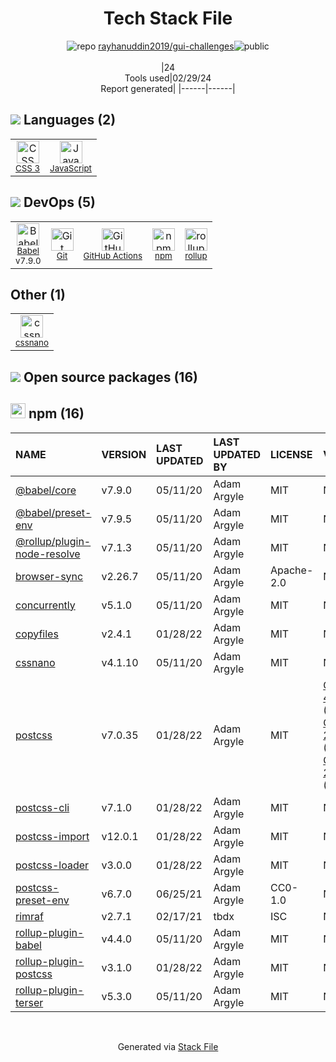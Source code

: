<!--
&lt;--- Readme.md Snippet without images Start ---&gt;
## Tech Stack
rayhanuddin2019/gui-challenges is built on the following main stack:

- [JavaScript](https://developer.mozilla.org/en-US/docs/Web/JavaScript) – Languages
- [Babel](http://babeljs.io/) – JavaScript Compilers
- [GitHub Actions](https://github.com/features/actions) – Continuous Integration
- [rollup](http://rollupjs.org/) – JS Build Tools / JS Task Runners

Full tech stack [here](/techstack.md)

&lt;--- Readme.md Snippet without images End ---&gt;

&lt;--- Readme.md Snippet with images Start ---&gt;
## Tech Stack
rayhanuddin2019/gui-challenges is built on the following main stack:

- <img width='25' height='25' src='https://img.stackshare.io/service/1209/javascript.jpeg' alt='JavaScript'/> [JavaScript](https://developer.mozilla.org/en-US/docs/Web/JavaScript) – Languages
- <img width='25' height='25' src='https://img.stackshare.io/service/2739/-1wfGjNw.png' alt='Babel'/> [Babel](http://babeljs.io/) – JavaScript Compilers
- <img width='25' height='25' src='https://img.stackshare.io/service/11563/actions.png' alt='GitHub Actions'/> [GitHub Actions](https://github.com/features/actions) – Continuous Integration
- <img width='25' height='25' src='https://img.stackshare.io/service/4423/zE8RTn9E_400x400.jpg' alt='rollup'/> [rollup](http://rollupjs.org/) – JS Build Tools / JS Task Runners

Full tech stack [here](/techstack.md)

&lt;--- Readme.md Snippet with images End ---&gt;
-->
<div align="center">

# Tech Stack File
![](https://img.stackshare.io/repo.svg "repo") [rayhanuddin2019/gui-challenges](https://github.com/rayhanuddin2019/gui-challenges)![](https://img.stackshare.io/public_badge.svg "public")
<br/><br/>
|24<br/>Tools used|02/29/24 <br/>Report generated|
|------|------|
</div>

## <img src='https://img.stackshare.io/languages.svg'/> Languages (2)
<table><tr>
  <td align='center'>
  <img width='36' height='36' src='https://img.stackshare.io/service/6727/css.png' alt='CSS 3'>
  <br>
  <sub><a href="https://developer.mozilla.org/en-US/docs/Web/CSS/CSS3">CSS 3</a></sub>
  <br>
  <sub></sub>
</td>

<td align='center'>
  <img width='36' height='36' src='https://img.stackshare.io/service/1209/javascript.jpeg' alt='JavaScript'>
  <br>
  <sub><a href="https://developer.mozilla.org/en-US/docs/Web/JavaScript">JavaScript</a></sub>
  <br>
  <sub></sub>
</td>

</tr>
</table>

## <img src='https://img.stackshare.io/devops.svg'/> DevOps (5)
<table><tr>
  <td align='center'>
  <img width='36' height='36' src='https://img.stackshare.io/service/2739/-1wfGjNw.png' alt='Babel'>
  <br>
  <sub><a href="http://babeljs.io/">Babel</a></sub>
  <br>
  <sub>v7.9.0</sub>
</td>

<td align='center'>
  <img width='36' height='36' src='https://img.stackshare.io/service/1046/git.png' alt='Git'>
  <br>
  <sub><a href="http://git-scm.com/">Git</a></sub>
  <br>
  <sub></sub>
</td>

<td align='center'>
  <img width='36' height='36' src='https://img.stackshare.io/service/11563/actions.png' alt='GitHub Actions'>
  <br>
  <sub><a href="https://github.com/features/actions">GitHub Actions</a></sub>
  <br>
  <sub></sub>
</td>

<td align='center'>
  <img width='36' height='36' src='https://img.stackshare.io/service/1120/lejvzrnlpb308aftn31u.png' alt='npm'>
  <br>
  <sub><a href="https://www.npmjs.com/">npm</a></sub>
  <br>
  <sub></sub>
</td>

<td align='center'>
  <img width='36' height='36' src='https://img.stackshare.io/service/4423/zE8RTn9E_400x400.jpg' alt='rollup'>
  <br>
  <sub><a href="http://rollupjs.org/">rollup</a></sub>
  <br>
  <sub></sub>
</td>

</tr>
</table>

## Other (1)
<table><tr>
  <td align='center'>
  <img width='36' height='36' src='https://img.stackshare.io/service/6612/ehMiE-wz_normal.jpg' alt='cssnano'>
  <br>
  <sub><a href="http://cssnano.co/">cssnano</a></sub>
  <br>
  <sub></sub>
</td>

</tr>
</table>


## <img src='https://img.stackshare.io/group.svg' /> Open source packages (16)</h2>

## <img width='24' height='24' src='https://img.stackshare.io/service/1120/lejvzrnlpb308aftn31u.png'/> npm (16)

|NAME|VERSION|LAST UPDATED|LAST UPDATED BY|LICENSE|VULNERABILITIES|
|:------|:------|:------|:------|:------|:------|
|[@babel/core](https://www.npmjs.com/@babel/core)|v7.9.0|05/11/20|Adam Argyle |MIT|N/A|
|[@babel/preset-env](https://www.npmjs.com/@babel/preset-env)|v7.9.5|05/11/20|Adam Argyle |MIT|N/A|
|[@rollup/plugin-node-resolve](https://www.npmjs.com/@rollup/plugin-node-resolve)|v7.1.3|05/11/20|Adam Argyle |MIT|N/A|
|[browser-sync](https://www.npmjs.com/browser-sync)|v2.26.7|05/11/20|Adam Argyle |Apache-2.0|N/A|
|[concurrently](https://www.npmjs.com/concurrently)|v5.1.0|05/11/20|Adam Argyle |MIT|N/A|
|[copyfiles](https://www.npmjs.com/copyfiles)|v2.4.1|01/28/22|Adam Argyle |MIT|N/A|
|[cssnano](https://www.npmjs.com/cssnano)|v4.1.10|05/11/20|Adam Argyle |MIT|N/A|
|[postcss](https://www.npmjs.com/postcss)|v7.0.35|01/28/22|Adam Argyle |MIT|[CVE-2023-44270](https://github.com/advisories/GHSA-7fh5-64p2-3v2j) (Moderate)<br/>[CVE-2021-23382](https://github.com/advisories/GHSA-566m-qj78-rww5) (Moderate)<br/>[CVE-2021-23368](https://github.com/advisories/GHSA-hwj9-h5mp-3pm3) (Moderate)|
|[postcss-cli](https://www.npmjs.com/postcss-cli)|v7.1.0|01/28/22|Adam Argyle |MIT|N/A|
|[postcss-import](https://www.npmjs.com/postcss-import)|v12.0.1|01/28/22|Adam Argyle |MIT|N/A|
|[postcss-loader](https://www.npmjs.com/postcss-loader)|v3.0.0|01/28/22|Adam Argyle |MIT|N/A|
|[postcss-preset-env](https://www.npmjs.com/postcss-preset-env)|v6.7.0|06/25/21|Adam Argyle |CC0-1.0|N/A|
|[rimraf](https://www.npmjs.com/rimraf)|v2.7.1|02/17/21|tbdx |ISC|N/A|
|[rollup-plugin-babel](https://www.npmjs.com/rollup-plugin-babel)|v4.4.0|05/11/20|Adam Argyle |MIT|N/A|
|[rollup-plugin-postcss](https://www.npmjs.com/rollup-plugin-postcss)|v3.1.0|01/28/22|Adam Argyle |MIT|N/A|
|[rollup-plugin-terser](https://www.npmjs.com/rollup-plugin-terser)|v5.3.0|05/11/20|Adam Argyle |MIT|N/A|

<br/>
<div align='center'>

Generated via [Stack File](https://github.com/marketplace/stack-file)
